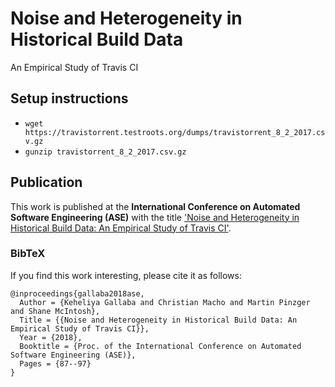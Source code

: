 # Noise and Heterogeneity in Historical Build Data
An Empirical Study of Travis CI

## Setup instructions

* `wget https://travistorrent.testroots.org/dumps/travistorrent_8_2_2017.csv.gz`
* `gunzip travistorrent_8_2_2017.csv.gz`

## Publication

This work is published at the **International Conference on Automated Software Engineering (ASE)** with the title ['Noise and Heterogeneity in Historical Build Data: An Empirical Study of Travis CI'](http://keheliya.github.io/papers/ase2018_gallaba.pdf).

### BibTeX
If you find this work interesting, please cite it as follows:

    @inproceedings{gallaba2018ase,
      Author = {Keheliya Gallaba and Christian Macho and Martin Pinzger and Shane McIntosh},
      Title = {{Noise and Heterogeneity in Historical Build Data: An Empirical Study of Travis CI}},
      Year = {2018},
      Booktitle = {Proc. of the International Conference on Automated Software Engineering (ASE)},
      Pages = {87--97}
    }
